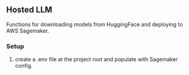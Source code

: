## Hosted LLM

Functions for downloading models from HuggingFace and deploying to AWS Sagemaker.


### Setup
1. create a .env file at the project root and populate with Sagemaker config.
